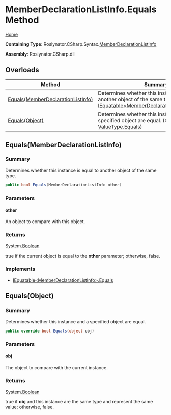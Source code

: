<a name="_top"></a>

# MemberDeclarationListInfo\.Equals Method

[Home](../../../../../README.md#_top)

**Containing Type**: Roslynator\.CSharp\.Syntax\.[MemberDeclarationListInfo](../README.md#_top)

**Assembly**: Roslynator\.CSharp\.dll

## Overloads

| Method | Summary |
| ------ | ------- |
| [Equals(MemberDeclarationListInfo)](#Roslynator_CSharp_Syntax_MemberDeclarationListInfo_Equals_Roslynator_CSharp_Syntax_MemberDeclarationListInfo_) | Determines whether this instance is equal to another object of the same type\. \(Implements [IEquatable\<MemberDeclarationListInfo>.Equals](https://docs.microsoft.com/en-us/dotnet/api/system.iequatable-1.equals)\) |
| [Equals(Object)](#Roslynator_CSharp_Syntax_MemberDeclarationListInfo_Equals_System_Object_) | Determines whether this instance and a specified object are equal\. \(Overrides [ValueType.Equals](https://docs.microsoft.com/en-us/dotnet/api/system.valuetype.equals)\) |

## Equals\(MemberDeclarationListInfo\) <a name="Roslynator_CSharp_Syntax_MemberDeclarationListInfo_Equals_Roslynator_CSharp_Syntax_MemberDeclarationListInfo_"></a>

### Summary

Determines whether this instance is equal to another object of the same type\.

```csharp
public bool Equals(MemberDeclarationListInfo other)
```

### Parameters

#### other

An object to compare with this object\.

### Returns

System\.[Boolean](https://docs.microsoft.com/en-us/dotnet/api/system.boolean)

true if the current object is equal to the **other** parameter; otherwise, false\.

### Implements

* [IEquatable\<MemberDeclarationListInfo>.Equals](https://docs.microsoft.com/en-us/dotnet/api/system.iequatable-1.equals)

## Equals\(Object\) <a name="Roslynator_CSharp_Syntax_MemberDeclarationListInfo_Equals_System_Object_"></a>

### Summary

Determines whether this instance and a specified object are equal\.

```csharp
public override bool Equals(object obj)
```

### Parameters

#### obj

The object to compare with the current instance\. 

### Returns

System\.[Boolean](https://docs.microsoft.com/en-us/dotnet/api/system.boolean)

true if **obj** and this instance are the same type and represent the same value; otherwise, false\. 